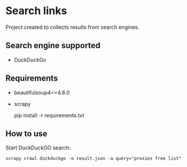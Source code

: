 # Search links

Project created to collects results from search engines.

## Search engine supported 

 * DuckDuckGo

## Requirements

* beautifulsoup4==4.6.0
* scrapy

    pip install -r requirements.txt

## How to use

Start DuckDuckGO search:

    scrapy crawl duckduckgo -o result.json -a query="proxies free list"  


